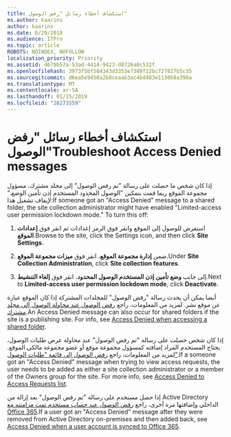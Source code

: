 ```yaml
---
title: استكشاف أخطاء رسائل "رفض الوصول"
ms.author: kaarins
author: kaarins
ms.date: 6/29/2018
ms.audience: ITPro
ms.topic: article
ROBOTS: NOINDEX, NOFOLLOW
localization_priority: Priority
ms.assetid: d678b57a-53ad-4414-9423-d8726a0c532f
ms.openlocfilehash: 3973f5bf584343d3353e7389f22bc727827b5c35
ms.sourcegitcommit: d6ea5e9458a2b8ceaab3ac4bd483e1130b9a398a
ms.translationtype: MT
ms.contentlocale: ar-SA
ms.lasthandoff: 01/15/2019
ms.locfileid: "28273559"
---
```

# <a name="troubleshoot-access-denied-messages"></a><span data-ttu-id="39bee-102">استكشاف أخطاء رسائل "رفض الوصول"</span><span class="sxs-lookup"><span data-stu-id="39bee-102">Troubleshoot Access Denied messages</span></span>

<span data-ttu-id="39bee-p101">إذا كان شخص ما حصلت على رسالة "تم رفض الوصول" إلى مجلد مشترك، مسؤول مجموعة الموقع ربما قمت بتمكين "الوصول المحدود المستخدم إذن تأمين الوضع." لإيقاف تشغيل هذا:</span><span class="sxs-lookup"><span data-stu-id="39bee-p101">If someone got an "Access Denied" message to a shared folder, the site collection administrator might have enabled "Limited-access user permission lockdown mode." To turn this off:</span></span> 
  
1. <span data-ttu-id="39bee-105">استعرض للوصول إلى الموقع وانقر فوق الرمز إعدادات ثم انقر فوق **إعدادات الموقع**.</span><span class="sxs-lookup"><span data-stu-id="39bee-105">Browse to the site, click the Settings icon, and then click **Site Settings**.</span></span>
    
2. <span data-ttu-id="39bee-106">ضمن **إدارة مجموعة الموقع**، انقر فوق **ميزات مجموعة الموقع**.</span><span class="sxs-lookup"><span data-stu-id="39bee-106">Under **Site Collection Administration**, click **Site collection features**.</span></span>
    
3. <span data-ttu-id="39bee-107">إلى جانب **وضع تأمين إذن المستخدم الوصول المحدود**، انقر فوق **إلغاء التنشيط**.</span><span class="sxs-lookup"><span data-stu-id="39bee-107">Next to **Limited-access user permission lockdown mode**, click **Deactivate**.</span></span>
    
<span data-ttu-id="39bee-p102">أيضا يمكن أن يحدث رسالة "رفض الوصول" للمجلدات المشتركة إذا كان الموقع عبارة عن موقع نشر. لمزيد من المعلومات، راجع [رفض الوصول عند محاولة الوصول إلى مجلد مشترك](https://go.microsoft.com/fwlink/?linkid=2004317).</span><span class="sxs-lookup"><span data-stu-id="39bee-p102">An Access Denied message can also occur for shared folders if the site is a publishing site. For info, see [Access Denied when accessing a shared folder](https://go.microsoft.com/fwlink/?linkid=2004317).</span></span>
  
<span data-ttu-id="39bee-p103">إذا كان شخص حصلت على رسالة "تم رفض الوصول" عند محاولة عرض طلبات الوصول، يحتاج المستخدم المراد إضافته كمسؤول مجموعة موقع أو عضو مجموعة مالكي الموقع. لمزيد من المعلومات، راجع [رفض الوصول إلى قائمة "طلبات الوصول"](https://go.microsoft.com/fwlink/?linkid=2004220).</span><span class="sxs-lookup"><span data-stu-id="39bee-p103">If a someone got an "Access Denied" message when trying to view access requests, the user needs to be added as either a site collection administrator or a member of the Owners group for the site. For more info, see [Access Denied to Access Requests list](https://go.microsoft.com/fwlink/?linkid=2004220).</span></span>
  
<span data-ttu-id="39bee-112">إذا حصل مستخدم على رسالة "تم رفض الوصول" بعد إزالة من Active Directory الداخلي وإضافتها مرة أخرى، راجع [رفض الوصول عند حساب مستخدم تمت مزامنته مع Office 365](https://go.microsoft.com/fwlink/?linkid=2004318).</span><span class="sxs-lookup"><span data-stu-id="39bee-112">If a user got an "Access Denied" message after they were removed from Active Directory on-premises and then added back, see [Access Denied when a user account is synced to Office 365](https://go.microsoft.com/fwlink/?linkid=2004318).</span></span>
  

